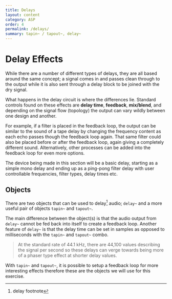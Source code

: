 ```yaml
---
title: Delays
layout: content
category: ASP
order: 4
permalink: /delays/
summary: tapin~ / tapout~, delay~
---
```


# Delay Effects

While there are a number of different types of delays, they are all based around the same concept; a signal comes in and passes clean through to the output while it is also sent through a delay block to be joined with the dry signal.

What happens in the delay circuit is where the differences lie. Standard controls found on these effects are **delay time**, **feedback**, **mix/blend**, and depending on the signal flow (topology) the output can vary wildly between one design and another.

For example, if a filter is placed in the feedback loop, the output can be similar to the sound of a tape delay by changing the frequency content as each echo passes though the feedback loop again. That same filter could also be placed before or after the feedback loop, again giving a completely different sound. Alternatively, other processes can be added into the feedback loop for even more options.

The device being made in this section will be a basic delay, starting as a simple mono delay and ending up as a ping-pong filter delay with user controllable frequencies, filter types, delay times etc.

## Objects
There are two objects that can be used to delay[^1] audio; `delay~` and a more useful pair of objects `tapin~` and `tapout~`.

The main difference between the object(s) is that the audio output from `delay~` cannot be fed back into itself to create a feedback loop. Another feature of `delay~` is that the delay time can be set in samples as opposed to milliseconds with the `tapin~` and `tapout~` combo.

> At the standard rate of 44.1 kHz, there are 44,100 values describing the signal per second so these delays can verge towards being more of a phaser type effect at shorter delay values.

With `tapin~` and `tapout~`, it is possible to setup a feedback loop for more interesting effects therefore these are the objects we will use for this exercise.

[^1]: delay footnote
